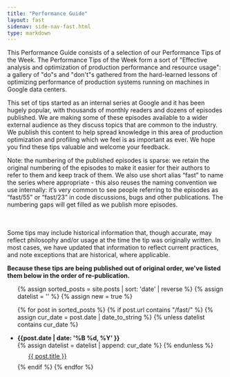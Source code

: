 ```yaml
---
title: "Performance Guide"
layout: fast
sidenav: side-nav-fast.html
type: markdown
---
```


This Performance Guide consists of a selection of our Performance Tips of the
Week. The Performance Tips of the Week form a sort of "Effective analysis and
optimization of production performance and resource usage": a gallery
of "do"s and "don't"s gathered from the hard-learned lessons of optimizing
performance of production systems running on machines in Google data
centers.

This set of tips started as an internal series at Google and it has been
hugely popular, with thousands of monthly readers and dozens of episodes
published. We are making some of these episodes available to a wider
external audience as they discuss topics that are common to the industry.
We publish this content to help spread knowledge in this area of production
optimization and profiling which we feel is as important as ever. We hope
you find these tips valuable and welcome your feedback.

<p class="note">
Note: the numbering of the published episodes is sparse: we retain the
original numbering of the episodes to make it easier for their authors to
refer to them and keep track of them. We also use short alias “fast” to
name the series where appropriate - this also reuses the naming convention
we use internally: it’s very common to see people referring to the episodes
as “fast/55” or “fast/23” in code discussions, bugs and other publications.
The numbering gaps will get filled as we publish more episodes.

<br/><br/>
Some tips may include historical information that, though accurate, may reflect
philosophy and/or usage at the time the tip was originally written. In most
cases, we have updated that information to reflect current practices, and note
exceptions that are historical, where applicable.
</p>

**Because these tips are being published out of original order, we've listed them
below in the order of re-publication.**

<ul>
  {% assign sorted_posts = site.posts | sort: 'date' | reverse %}
  {% assign datelist = '' %}
  {% assign new = true %}

  {% for post in sorted_posts %}
    {% if post.url contains "/fast/" %}
      {% assign cur_date = post.date | date_to_string %}
      {% unless datelist contains cur_date %}
        <li><b>{{post.date | date: '%B %d, %Y' }}</b></li>
        {% assign datelist = datelist | append: cur_date %}
      {% endunless %}
        <p style="text-indent:25px;line-height:5px;">
        <a href="{{ post.url }}">{{ post.title }}</a>
        </p>
    {% endif %}
  {% endfor %}
</ul>


